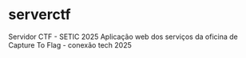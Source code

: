 # serverctf
Servidor CTF - SETIC 2025
Aplicação web dos serviços da oficina de Capture To Flag - conexão tech 2025
